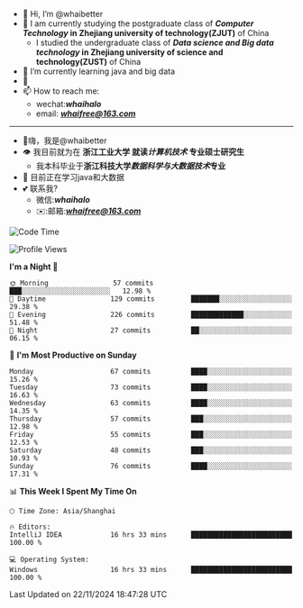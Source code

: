 - 👋 Hi, I’m @whaibetter
- 👀 I am currently studying the postgraduate class of ***Computer Technology* in Zhejiang university of technology(ZJUT)** of China
  -  I studied the undergraduate class of ***Data science and Big data technology* in Zhejiang university of science and technology(ZUST)** of China
- 🌱 I’m currently learning java and big data
- 💞️ 
- 📫 How to reach me: 
  - wechat:***whaihalo***
  - email: ***whaifree@163.com***
 ------------------------
- 👋嗨，我是@whaibetter
- 👁 我目前就为在 **浙江工业大学 就读*计算机技术* 专业硕士研究生**
  - 我本科毕业于**浙江科技大学*数据科学与大数据技术*专业**
- 🌴 目前正在学习java和大数据
- 💕 联系我?
  - 微信:***whaihalo***
  - ✉️:邮箱:***whaifree@163.com***

<!--START_SECTION:waka-->
![Code Time](http://img.shields.io/badge/Code%20Time-628%20hrs%2016%20mins-blue)

![Profile Views](http://img.shields.io/badge/Profile%20Views-0-blue)

**I'm a Night 🦉** 

```text
🌞 Morning                57 commits          ███░░░░░░░░░░░░░░░░░░░░░░   12.98 % 
🌆 Daytime                129 commits         ███████░░░░░░░░░░░░░░░░░░   29.38 % 
🌃 Evening                226 commits         █████████████░░░░░░░░░░░░   51.48 % 
🌙 Night                  27 commits          ██░░░░░░░░░░░░░░░░░░░░░░░   06.15 % 
```
📅 **I'm Most Productive on Sunday** 

```text
Monday                   67 commits          ████░░░░░░░░░░░░░░░░░░░░░   15.26 % 
Tuesday                  73 commits          ████░░░░░░░░░░░░░░░░░░░░░   16.63 % 
Wednesday                63 commits          ████░░░░░░░░░░░░░░░░░░░░░   14.35 % 
Thursday                 57 commits          ███░░░░░░░░░░░░░░░░░░░░░░   12.98 % 
Friday                   55 commits          ███░░░░░░░░░░░░░░░░░░░░░░   12.53 % 
Saturday                 48 commits          ███░░░░░░░░░░░░░░░░░░░░░░   10.93 % 
Sunday                   76 commits          ████░░░░░░░░░░░░░░░░░░░░░   17.31 % 
```


📊 **This Week I Spent My Time On** 

```text
🕑︎ Time Zone: Asia/Shanghai

🔥 Editors: 
IntelliJ IDEA            16 hrs 33 mins      █████████████████████████   100.00 % 

💻 Operating System: 
Windows                  16 hrs 33 mins      █████████████████████████   100.00 % 
```


 Last Updated on 22/11/2024 18:47:28 UTC
<!--END_SECTION:waka-->
